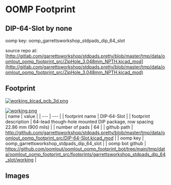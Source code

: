 # OOMP Footprint  
## DIP-64-Slot  by none  
  
oomp key: oomp_garrettsworkshop_stdpads_dip_64_slot  
  
source repo at: [http://gitlab.com/garrettsworkshop/stdpads.pretty/blob/master/tmp/data/oomlout_oomp_footprint_src/ZipHole_3.048mm_NPTH.kicad_mod](http://gitlab.com/garrettsworkshop/stdpads.pretty/blob/master/tmp/data/oomlout_oomp_footprint_src/ZipHole_3.048mm_NPTH.kicad_mod)  
## Footprint  
  
[![working_kicad_pcb_3d.png](working_kicad_pcb_3d_600.png)](working_kicad_pcb_3d.png)  
  
[![working.png](working_600.png)](working.png)  
| name | value | 
| --- | --- | 
| footprint name | DIP-64-Slot | 
| footprint description | 64-lead though-hole mounted DIP package, row spacing 22.86 mm (900 mils) | 
| number of pads | 64 | 
| github path | http://github.com/garrettsworkshop/stdpads.pretty/blob/master/tmp/data/oomlout_oomp_footprint_src/DIP-64-Slot.kicad_mod | 
| oomp key | oomp_garrettsworkshop_stdpads_dip_64_slot | 
| oomp bot github | https://github.com/oomlout/oomlout_oomp_footprint_bot/tree/main/tmp/data/oomlout_oomp_footprint_src/footprints/garrettsworkshop_stdpads_dip_64_slot/working | 
## Images  
